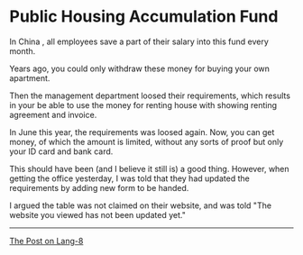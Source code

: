 # Public Housing Accumulation Fund

In China , all employees save a part of their salary into this fund every month. 

Years ago, you could only withdraw these money for buying your own apartment.

Then the management department loosed their requirements, which results in your be able to use the money for renting house with showing renting agreement and invoice.

In June this year, the requirements was loosed again. Now, you can get money, of which the amount is limited, without any sorts of proof but only your ID card and bank card.

This should have been (and I believe it still is) a good thing. However, when getting the office yesterday, I was told that they had updated the requirements by adding new form to be handed. 

I argued the table was not claimed on their website, and was told "The website you viewed has not been updated yet."

---

[The Post on Lang-8](http://lang-8.com/1358180/journals/321753058566974396213734358462093184720)
